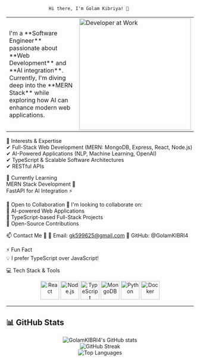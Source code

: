                     Hi there, I'm Golam Kibriya! 👋
<table>
  <tr>
    <td>
      <p>
        I'm a **Software Engineer** passionate about **Web Development** and **AI integration**. 
        Currently, I'm diving deep into the **MERN Stack** while exploring how AI can enhance modern web applications.
      </p>
    </td>
    <td>
      <img src="https://media.giphy.com/media/qgQUggAC3Pfv687qPC/giphy.gif" width="300" alt="Developer at Work">
    </td>
  </tr>
</table>

👀 Interests & Expertise
<br>
✔ Full-Stack Web Development (MERN: MongoDB, Express, React, Node.js)
<br>
✔ AI-Powered Applications (NLP, Machine Learning, OpenAI)
<br>
✔ TypeScript & Scalable Software Architectures
<br>
✔ RESTful APIs 


🌱 Currently Learning
<br>
MERN Stack Development 🚀
<br>
FastAPI for AI Integration ⚡


💞️ Open to Collaboration 🤝
I'm looking to collaborate on:
<br>
🔹 AI-powered Web Applications
<br>
🔹 TypeScript-based Full-Stack Projects
<br>
🔹 Open-Source Contributions

📫 Contact Me 📩
📧 Email: gk599625@gmail.com
📍 GitHub: @GolamKIBRI4

⚡ Fun Fact
<br>
💡 I prefer TypeScript over JavaScript!

💻 Tech Stack & Tools
<p align="center"> <img src="https://cdn.jsdelivr.net/gh/devicons/devicon/icons/react/react-original-wordmark.svg" alt="React" width="50"/> <img src="https://cdn.jsdelivr.net/gh/devicons/devicon/icons/nodejs/nodejs-original.svg" alt="Node.js" width="50"/> <img src="https://cdn.jsdelivr.net/gh/devicons/devicon/icons/typescript/typescript-original.svg" alt="TypeScript" width="50"/> <img src="https://cdn.jsdelivr.net/gh/devicons/devicon/icons/mongodb/mongodb-original-wordmark.svg" alt="MongoDB" width="50"/> <img src="https://cdn.jsdelivr.net/gh/devicons/devicon/icons/python/python-original.svg" alt="Python" width="50"/> <img src="https://cdn.jsdelivr.net/gh/devicons/devicon/icons/docker/docker-original.svg" alt="Docker" width="50"/> </p>


<!---
GolamKIBRI4/GolamKIBRI4 is a ✨ special ✨ repository because its `README.md` (this file) appears on your GitHub profile.
You can click the Preview link to take a look at your changes.
--->
---

## 📊 GitHub Stats

<p align="center">
  <img src="https://github-readme-stats.vercel.app/api?username=GolamKIBRI4&show_icons=true&theme=radical" alt="GolamKIBRI4's GitHub stats" />
  <br/>
  <img src="https://github-readme-streak-stats.herokuapp.com/?user=GolamKIBRI4&theme=radical" alt="GitHub Streak" />
  <br/>
  <img src="https://github-readme-stats.vercel.app/api/top-langs/?username=GolamKIBRI4&layout=compact&theme=radical" alt="Top Languages" />
</p>

